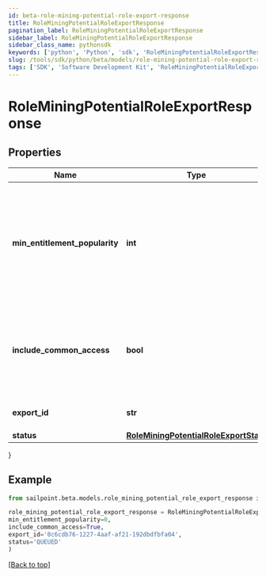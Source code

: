 ```yaml
---
id: beta-role-mining-potential-role-export-response
title: RoleMiningPotentialRoleExportResponse
pagination_label: RoleMiningPotentialRoleExportResponse
sidebar_label: RoleMiningPotentialRoleExportResponse
sidebar_class_name: pythonsdk
keywords: ['python', 'Python', 'sdk', 'RoleMiningPotentialRoleExportResponse', 'BetaRoleMiningPotentialRoleExportResponse'] 
slug: /tools/sdk/python/beta/models/role-mining-potential-role-export-response
tags: ['SDK', 'Software Development Kit', 'RoleMiningPotentialRoleExportResponse', 'BetaRoleMiningPotentialRoleExportResponse']
---
```


# RoleMiningPotentialRoleExportResponse


## Properties

Name | Type | Description | Notes
------------ | ------------- | ------------- | -------------
**min_entitlement_popularity** | **int** | The minimum popularity among identities in the role which an entitlement must have to be included in the report | [optional] 
**include_common_access** | **bool** | If false, do not include entitlements that are highly popular among the entire orginization | [optional] 
**export_id** | **str** | ID used to reference this export | [optional] 
**status** | [**RoleMiningPotentialRoleExportState**](role-mining-potential-role-export-state) |  | [optional] 
}

## Example

```python
from sailpoint.beta.models.role_mining_potential_role_export_response import RoleMiningPotentialRoleExportResponse

role_mining_potential_role_export_response = RoleMiningPotentialRoleExportResponse(
min_entitlement_popularity=0,
include_common_access=True,
export_id='0c6cdb76-1227-4aaf-af21-192dbdfbfa04',
status='QUEUED'
)

```
[[Back to top]](#) 

